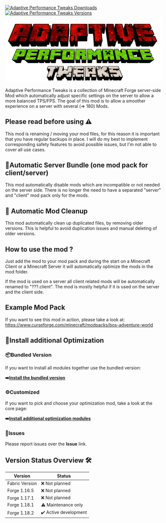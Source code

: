 [![Adaptive Performance Tweaks Downloads](http://cf.way2muchnoise.eu/full_602436_downloads.svg)](https://www.curseforge.com/minecraft/mc-mods/adaptive-performance-tweaks-mods)
[![Adaptive Performance Tweaks Versions](http://cf.way2muchnoise.eu/versions/Minecraft_602436_all.svg)](https://www.curseforge.com/minecraft/mc-mods/adaptive-performance-tweaks-mods)

![Adaptive Performance Tweaks: Mods][header]

Adaptive Performance Tweaks is a collection of Minecraft Forge server-side Mod which automatically adjust specific settings on the server to allow a more balanced TPS/FPS.
The goal of this mod is to allow a smoother experience on a server with several (=> 180) Mods.

## Please read before using ⚠️

This mod is renaming / moving your mod files, for this reason it is important that you have regular backups in place.
I will do my best to implement corresponding safety features to avoid possible issues, but I'm not able to cover all use cases.

## 👾Automatic Server Bundle (one mod pack for client/server)

This mod automatically disable mods which are incompatible or not needed on the server side.
There is no longer the need to have a separated "server" and "client" mod pack only for the mods.

## 👾 Automatic Mod Cleanup

This mod automatically clean up duplicated files, by removing older versions.
This is helpful to avoid duplication issues and manual deleting of older versions.

## How to use the mod ?

Just add the mod to your mod pack and during the start on a Minecraft Client or a Minecraft Server it will automatically optimize the mods in the mod folder.

If the mod is used on a server all client related mods will be automatically renamed to "???.client".
The mod is mostly helpful if it is used on the server and the client side.

## Example Mod Pack

If you want to see this mod in action, please take a look at:
https://www.curseforge.com/minecraft/modpacks/bos-adventure-world

## 🚀Install additional Optimization

### 📦Bundled Version

If you want to install all modules together use the bundled version:

**➡️[Install the bundled version][bundled]**

### ⚙️Customized

If you want to pick and choose your optimization mod, take a look at the core page:

**➡️[Install additional optimization modules][core]**

### 🚩Issues

Please report issues over the **Issue** link.

## Version Status Overview 🛠️

| Version        | Status                |
| -------------- | --------------------- |
| Fabric Version | ❌ Not planned        |
| Forge 1.16.5   | ❌ Not planned        |
| Forge 1.17.1   | ❌ Not planned        |
| Forge 1.18.1   | ⚠️ Maintenance only   |
| Forge 1.18.2   | ✔️ Active development |

[header]: ../assets/aptweaks-header-only.png

[bundled]: https://www.curseforge.com/minecraft/mc-mods/adaptive-performance-tweaks
[core]: https://www.curseforge.com/minecraft/mc-mods/adaptive-performance-tweaks-core
[gamerules]: https://www.curseforge.com/minecraft/mc-mods/adaptive-performance-tweaks-gamerules
[items]: https://www.curseforge.com/minecraft/mc-mods/adaptive-performance-tweaks-items
[player]: https://www.curseforge.com/minecraft/mc-mods/adaptive-performance-tweaks-player
